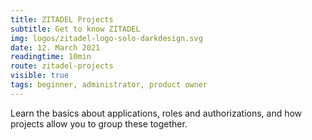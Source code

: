```yaml
---
title: ZITADEL Projects
subtitle: Get to know ZITADEL
img: logos/zitadel-logo-solo-darkdesign.svg
date: 12. March 2021
readingtime: 10min
route: zitadel-projects
visible: true
tags: beginner, administrator, product owner
---
```


Learn the basics about applications, roles and authorizations, and how projects allow you to group these together.
